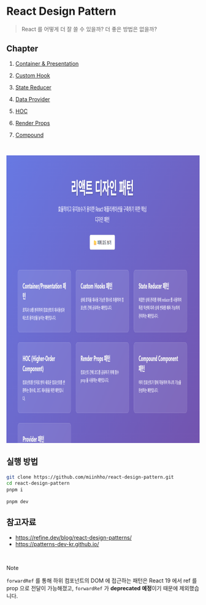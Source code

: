 # React Design Pattern

> React 를 어떻게 더 잘 쓸 수 있을까? 더 좋은 방법은 없을까?

## Chapter

1. [Container & Presentation](./src/components/container_presentation/README.md)

2. [Custom Hook](./src/components/custom_hooks/README.md)

3. [State Reducer](./src/components/state_reducer/README.md)

4. [Data Provider](./src/components/data_provider/README.md)

5. [HOC](./src/components/hoc/README.md)

6. [Render Props](./src/components/render_props/README.md)

7. [Compound](./src/components/compound/README.md)

<br>

<img src="https://github.com/miinhho/react-design-pattern/blob/main/public/page.png" width="1000" height="750"></img>

## 실행 방법

```bash
git clone https://github.com/miinhho/react-design-pattern.git
cd react-design-pattern
pnpm i
```

```bash
pnpm dev
```

## 참고자료

- https://refine.dev/blog/react-design-patterns/
- https://patterns-dev-kr.github.io/

<br>

> [!Note]
> `forwardRef` 를 통해 하위 컴포넌트의 DOM 에 접근하는 패턴은 React 19 에서 ref 를 prop 으로 전달이 가능해졌고, `forwardRef` 가 **deprecated 예정**이기 때문에 제외했습니다.
